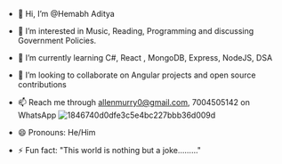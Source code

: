 - 👋 Hi, I’m @Hemabh Aditya
- 👀 I’m interested in Music, Reading, Programming and discussing Government Policies.
- 🌱 I’m currently learning C#, React , MongoDB, Express, NodeJS, DSA
- 💞️ I’m looking to collaborate on Angular projects and open source contributions
- 📫 Reach me through  allenmurry0@gmail.com, 7004505142 on WhatsApp  ![1846740d0dfe3c5e4bc227bbb36d009d](https://github.com/Hemabh6/Hemabh6/assets/128421167/d8179f4f-5c9c-4c36-88c2-f862272f9753)

- 😄 Pronouns: He/Him
- ⚡ Fun fact: "This world is nothing but a joke........."

<!---
Hemabh6/Hemabh6 is a ✨ special ✨ repository because its `README.md` (this file) appears on your GitHub profile.
You can click the Preview link to take a look at your changes.
--->
